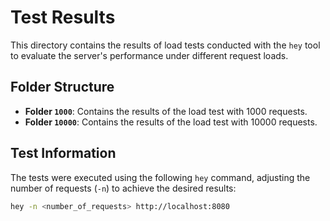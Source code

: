 # Test Results

This directory contains the results of load tests conducted with the `hey` tool to evaluate the server's performance under different request loads.

## Folder Structure

- **Folder `1000`**: Contains the results of the load test with 1000 requests.
- **Folder `10000`**: Contains the results of the load test with 10000 requests.

## Test Information

The tests were executed using the following `hey` command, adjusting the number of requests (`-n`) to achieve the desired results:

```sh
hey -n <number_of_requests> http://localhost:8080
```
